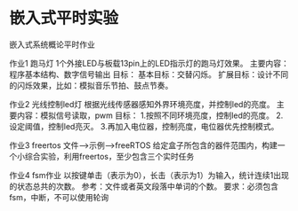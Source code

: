 # 嵌入式平时实验

嵌入式系统概论平时作业

作业1
跑马灯
1个外接LED与板载13pin上的LED指示灯的跑马灯效果。
主要内容：程序基本结构、数字信号输出
目标：
基本目标：交替闪烁。
扩展目标：设计不同的闪烁效果，比如：模拟音乐节拍、鼓点节奏。


作业2
光线控制led灯
根据光线传感器感知外界环境亮度，并控制led的亮度。
主要内容：模拟信号读取，pwm
目标：
1.按照不同环境亮度，控制led的亮度。
2.设定阈值，控制led亮灭。
3.再加入电位器，控制亮度，电位器优先控制模式。


作业3
freertos 文件—>示例—>freeRTOS
给定盒子所包含的器件范围内，构建⼀个小综合实验，利用freertos，至少包含三个实时任务


作业4
fsm作业
以按键单击（表示为0），长击（表示为1）为输入，统计连续1出现的状态总共的次数。
参考：文件或者英文段落中单词的个数。
要求：必须包含fsm，中断，不可以使用轮询

